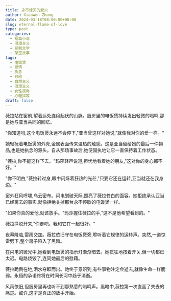 ```yaml
---
title: 永不熄灭的爱火
author: Xiaowen Zhang
date: 2024-03-18T08:00:00+08:00
slug: eternal-flame-of-love
type: post
categories:
  - 短篇小说
  - 浪漫主义
  - 悲剧文学
  - 架空故事
tags:
  - 电饭煲
  - 爱情
  - 执念
  - 悲剧
  - 自然主义
  - 浪漫主义
  - 女性视角
  - 心理描写
draft: false
---
```


薇拉站在窗前,望着远处连绵起伏的山脉。厨房里的电饭煲持续发出轻微的嗡鸣,那是她与亚当共同的回忆。

"你知道吗,这个电饭煲永远不会停下,"亚当曾这样对她说,"就像我对你的爱一样。"

她轻抚着电饭煲的外壳,金属表面传来温热的触感。这是亚当留给她的最后一件物品,也是她执念的源头。自从那场事故后,她便固执地让它一直保持着工作状态。

"薇拉,你不能这样下去。"玛莎轻声说道,担忧地看着她的朋友,"这对你的身心都不好。"

"你不明白,"薇拉转过身,眼中闪烁着狂热的光芒,"只要它还在运转,亚当就还在我身边。"

窗外狂风呼啸,乌云密布。闪电划破天际,照亮了薇拉苍白的面容。她拒绝承认亚当已经离去的事实,就像拒绝关掉那台永不停歇的电饭煲一样。

"如果你真的爱他,就该放手。"玛莎握住薇拉的手,"这不是他希望看到的。"

薇拉挣脱开来,"你走吧。我和它在一起很好。"

夜幕降临,雷雨交加。薇拉依旧守在电饭煲旁,聆听着它规律的运转声。突然,一道惊雷劈下,整个房子陷入了黑暗。

在闪电的微光中,她看到电饭煲的指示灯渐渐暗去。她疯狂地按着开关,但一切都已太迟。电路烧毁了,连同她最后的慰藉。

薇拉跪倒在地,泪水夺眶而出。她终于意识到,有些事物注定会逝去,就像生命一样脆弱。永恒的承诺终将在时间长河中趋于消逝。

风雨依旧,但厨房里再也听不到那熟悉的嗡鸣声。黑暗中,薇拉第一次直面了失去的痛楚。或许,这才是真正的放手开始。